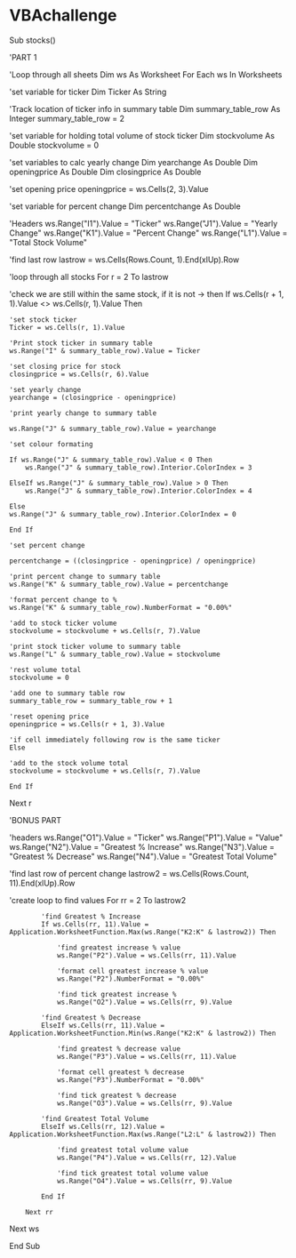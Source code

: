 # VBAchallenge
Sub stocks()

'PART 1

'Loop through all sheets
Dim ws As Worksheet
For Each ws In Worksheets

'set variable for ticker
Dim Ticker As String

'Track location of ticker info in summary table
Dim summary_table_row As Integer
summary_table_row = 2

'set variable for holding total volume of stock ticker
Dim stockvolume As Double
stockvolume = 0

'set variables to calc yearly change
Dim yearchange As Double
Dim openingprice As Double
Dim closingprice As Double

'set opening price
openingprice = ws.Cells(2, 3).Value

'set variable for percent change
Dim percentchange As Double

'Headers
ws.Range("I1").Value = "Ticker"
ws.Range("J1").Value = "Yearly Change"
ws.Range("K1").Value = "Percent Change"
ws.Range("L1").Value = "Total Stock Volume"

'find last row
lastrow = ws.Cells(Rows.Count, 1).End(xlUp).Row

'loop through all stocks
For r = 2 To lastrow

'check we are still within the same stock, if it is not -> then
If ws.Cells(r + 1, 1).Value <> ws.Cells(r, 1).Value Then
    
    'set stock ticker
    Ticker = ws.Cells(r, 1).Value

    'Print stock ticker in summary table
    ws.Range("I" & summary_table_row).Value = Ticker
    
    'set closing price for stock
    closingprice = ws.Cells(r, 6).Value
    
    'set yearly change
    yearchange = (closingprice - openingprice)
    
    'print yearly change to summary table
    
    ws.Range("J" & summary_table_row).Value = yearchange
      
    'set colour formating
    
    If ws.Range("J" & summary_table_row).Value < 0 Then
        ws.Range("J" & summary_table_row).Interior.ColorIndex = 3
        
    ElseIf ws.Range("J" & summary_table_row).Value > 0 Then
        ws.Range("J" & summary_table_row).Interior.ColorIndex = 4
        
    Else
    ws.Range("J" & summary_table_row).Interior.ColorIndex = 0
        
    End If
    
    'set percent change
    
    percentchange = ((closingprice - openingprice) / openingprice)
    
    'print percent change to summary table
    ws.Range("K" & summary_table_row).Value = percentchange
    
    'format percent change to %
    ws.Range("K" & summary_table_row).NumberFormat = "0.00%"
   
    'add to stock ticker volume
    stockvolume = stockvolume + ws.Cells(r, 7).Value

    'print stock ticker volume to summary table
    ws.Range("L" & summary_table_row).Value = stockvolume
    
    'rest volume total
    stockvolume = 0
    
    'add one to summary table row
    summary_table_row = summary_table_row + 1
    
    'reset opening price
    openingprice = ws.Cells(r + 1, 3).Value
    
    'if cell immediately following row is the same ticker
    Else
    
    'add to the stock volume total
    stockvolume = stockvolume + ws.Cells(r, 7).Value
    
    End If
    
Next r
    
'BONUS PART

'headers
ws.Range("O1").Value = "Ticker"
ws.Range("P1").Value = "Value"
ws.Range("N2").Value = "Greatest % Increase"
ws.Range("N3").Value = "Greatest % Decrease"
ws.Range("N4").Value = "Greatest Total Volume"

'find last row of percent change
lastrow2 = ws.Cells(Rows.Count, 11).End(xlUp).Row

'create loop to find values
For rr = 2 To lastrow2
            
            'find Greatest % Increase
            If ws.Cells(rr, 11).Value = Application.WorksheetFunction.Max(ws.Range("K2:K" & lastrow2)) Then
                
                'find greatest increase % value
                ws.Range("P2").Value = ws.Cells(rr, 11).Value
                
                'format cell greatest increase % value
                ws.Range("P2").NumberFormat = "0.00%"
                
                'find tick greatest increase %
                ws.Range("O2").Value = ws.Cells(rr, 9).Value

            'find Greatest % Decrease
            ElseIf ws.Cells(rr, 11).Value = Application.WorksheetFunction.Min(ws.Range("K2:K" & lastrow2)) Then
                
                'find greatest % decrease value
                ws.Range("P3").Value = ws.Cells(rr, 11).Value
                
                'format cell greatest % decrease
                ws.Range("P3").NumberFormat = "0.00%"
                
                'find tick greatest % decrease
                ws.Range("O3").Value = ws.Cells(rr, 9).Value
                
            'find Greatest Total Volume
            ElseIf ws.Cells(rr, 12).Value = Application.WorksheetFunction.Max(ws.Range("L2:L" & lastrow2)) Then
                
                'find greatest total volume value
                ws.Range("P4").Value = ws.Cells(rr, 12).Value
                
                'find tick greatest total volume value
                ws.Range("O4").Value = ws.Cells(rr, 9).Value
            
            End If
        
        Next rr

Next ws

End Sub
